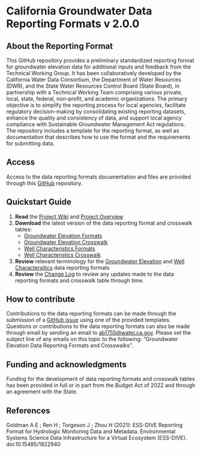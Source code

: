 # California Groundwater Data Reporting Formats v 2.0.0

## About the Reporting Format
This GitHub repository provides a preliminary standardized reporting format for groundwater elevation data for additional inputs and feedback from the Technical Working Group. It has been collaboratively developed by the California Water Data Consortium, the Department of Water Resources (DWR), and the State Water Resources Control Board (State Board), in partnership with a Technical Working Team comprising various private, local, state, federal, non-profit, and academic organizations. The primary objective is to simplify the reporting process for local agencies, facilitate regulatory decision-making by consolidating existing reporting datasets, enhance the quality and consistency of data, and support local agency compliance with Sustainable Groundwater Management Act regulations. The repository includes a template for the reporting format, as well as documentation that describes how to use the format and the requirements for submitting data.

## Access
Access to the data reporting formats documentation and files are provided through this [GitHub](https://github.com/CADataReportingFormat/groundwater-elevation-data-reporting-format) repository. 

## Quickstart Guide
  1. **Read** the [Project Wiki](https://github.com/CADataReportingFormat/groundwater-elevation-data-reporting-format/wiki) and [Project Overview](/Project_Overview.md)
  3. **Download** the latest version of the data reporting format and crosswalk tables:
     * [Groundwater Elevation Formats](https://github.com/CADataReportingFormat/groundwater-elevation-data-reporting-format/raw/main/WordDocs/Proposed_GWE_Data_Format_Table_v2.0.0.docx)
     * [Groundwater Elevation Crosswalk](https://github.com/CADataReportingFormat/groundwater-elevation-data-reporting-format/raw/main/WordDocs/GWE_XWalk_Table_v2.0.0.docx)
     * [Well Characteristics Formats](https://github.com/CADataReportingFormat/groundwater-elevation-data-reporting-format/raw/main/WordDocs/Proposed_Well_Characteristics_Data_Format_Table_v2.0.0.docx)
     * [Well Characteristics Crosswalk](https://github.com/CADataReportingFormat/groundwater-elevation-data-reporting-format/raw/main/WordDocs/Well_Characteristics_XWalk_Table_v2.0.0.docx)  
  3. **Review** relevant terminology for the [Groundwater Elevation](/GWE_Terminology.md) and [Well Charactersitics](/Well_Characteristics_Terminology.md) data reporting formats
  4. **Review** the [Change Log](/ChangeLog.md) to review any updates made to the data reporting formats and crosswalk table through time.

## How to contribute
Contributions to the data reporting formats can be made through the submission of a [GitHub issue](https://github.com/CADataReportingFormat/groundwater-elevation-data-reporting-format/issues) using one of the provided templates. Questions or contributions to the data reporting formats can also be made through email by sending an email to ab1755@water.ca.gov. Please set the subject line of any emails on this topic to the following: “Groundwater Elevation Data Reporting Formats and Crosswalks”.


## Funding and acknowledgments
Funding for the development of data reporting formats and crosswalk tables has been provided in full or in part from the Budget Act of 2022 and through an agreement with the State.

## References
Goldman A E ; Ren H ; Torgeson J ; Zhou H (2021): ESS-DIVE Reporting Format for Hydrologic Monitoring Data and Metadata. Environmental Systems Science Data Infrastructure for a Virtual Ecosystem (ESS-DIVE). doi:10.15485/1822940
